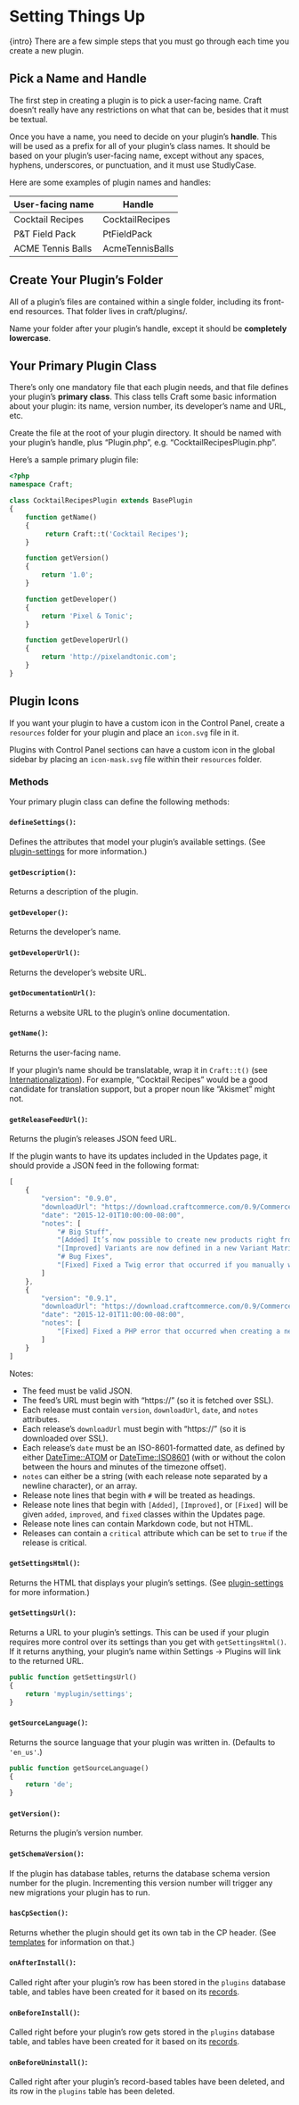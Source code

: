 # Setting Things Up

{intro} There are a few simple steps that you must go through each time you create a new plugin.

## Pick a Name and Handle

The first step in creating a plugin is to pick a user-facing name. Craft doesn’t really have any restrictions on what that can be, besides that it must be textual.

Once you have a name, you need to decide on your plugin’s **handle**. This will be used as a prefix for all of your plugin’s class names. It should be based on your plugin’s user-facing name, except without any spaces, hyphens, underscores, or punctuation, and it must use StudlyCase.

Here are some examples of plugin names and handles:

User-facing name  | Handle
----------------- | ------------------
Cocktail Recipes  | CocktailRecipes
P&T Field Pack    | PtFieldPack
ACME Tennis Balls | AcmeTennisBalls


## Create Your Plugin’s Folder

All of a plugin’s files are contained within a single folder, including its front-end resources. That folder lives in craft/plugins/.

Name your folder after your plugin’s handle, except it should be **completely lowercase**.

## Your Primary Plugin Class

There’s only one mandatory file that each plugin needs, and that file defines your plugin’s **primary class**. This class tells Craft some basic information about your plugin: its name, version number, its developer’s name and URL, etc.

Create the file at the root of your plugin directory. It should be named with your plugin’s handle, plus “Plugin.php”, e.g. “CocktailRecipesPlugin.php”.

Here’s a sample primary plugin file:

```php
<?php
namespace Craft;

class CocktailRecipesPlugin extends BasePlugin
{
    function getName()
    {
         return Craft::t('Cocktail Recipes');
    }

    function getVersion()
    {
        return '1.0';
    }

    function getDeveloper()
    {
        return 'Pixel & Tonic';
    }

    function getDeveloperUrl()
    {
        return 'http://pixelandtonic.com';
    }
}
```

## Plugin Icons

If you want your plugin to have a custom icon in the Control Panel, create a `resources` folder for your plugin and place an `icon.svg` file in it.

Plugins with Control Panel sections can have a custom icon in the global sidebar by placing an `icon-mask.svg` file within their `resources` folder.

### Methods

Your primary plugin class can define the following methods:

#### `defineSettings()`:

Defines the attributes that model your plugin’s available settings. (See [plugin-settings](plugin-settings.md) for more information.)

#### `getDescription()`:

Returns a description of the plugin.

#### `getDeveloper()`:

Returns the developer’s name.

#### `getDeveloperUrl()`:

Returns the developer’s website URL.

#### `getDocumentationUrl()`:

Returns a website URL to the plugin’s online documentation.

#### `getName()`:

Returns the user-facing name.

If your plugin’s name should be translatable, wrap it in `Craft::t()` (see [Internationalization](internationalization.md)). For example, “Cocktail Recipes” would be a good candidate for translation support, but a proper noun like “Akismet” might not.

#### `getReleaseFeedUrl()`:

Returns the plugin’s releases JSON feed URL.

 If the plugin wants to have its updates included in the Updates page, it should provide a JSON feed in the following format:

```javascript
[
    {
        "version": "0.9.0",
        "downloadUrl": "https://download.craftcommerce.com/0.9/Commerce0.9.0.zip",
        "date": "2015-12-01T10:00:00-08:00",
        "notes": [
            "# Big Stuff",
            "[Added] It’s now possible to create new products right from Product Selector Modals (like the ones used by Products fields).",
            "[Improved] Variants are now defined in a new Variant Matrix field, right on the main Edit Product pages.",
            "# Bug Fixes",
            "[Fixed] Fixed a Twig error that occurred if you manually went to /commerce/orders/new. You now receive a 404 error instead."
        ]
    },
    {
        "version": "0.9.1",
        "downloadUrl": "https://download.craftcommerce.com/0.9/Commerce0.9.1.zip",
        "date": "2015-12-01T11:00:00-08:00",
        "notes": [
            "[Fixed] Fixed a PHP error that occurred when creating a new produt when the current user’s username was ‘null’."
        ]
    }
]
```

 Notes:

- The feed must be valid JSON.
- The feed’s URL must begin with “https://” (so it is fetched over SSL).
- Each release must contain `version`, `downloadUrl`, `date`, and `notes` attributes.
- Each release’s `downloadUrl` must begin with “https://” (so it is downloaded over SSL).
- Each release’s `date` must be an ISO-8601-formatted date, as defined by either [DateTime::ATOM](http://php.net/manual/en/class.datetime.php#datetime.constants.atom) or [DateTime::ISO8601](http://php.net/manual/en/class.datetime.php#datetime.constants.iso8601)  (with or without the colon between the hours and minutes of the timezone offset).
- `notes` can either be a string (with each release note separated by a newline character), or an array.
- Release note lines that begin with `#` will be treated as headings.
- Release note lines that begin with `[Added]`, `[Improved]`, or `[Fixed]` will be given `added`, `improved`, and `fixed` classes within the Updates page.
- Release note lines can contain Markdown code, but not HTML.
- Releases can contain a `critical` attribute which can be set to `true` if the release is critical.

#### `getSettingsHtml()`:

Returns the HTML that displays your plugin’s settings. (See [plugin-settings](plugin-settings.md) for more information.)

#### `getSettingsUrl()`:

Returns a URL to your plugin’s settings. This can be used if your plugin requires more control over its settings than you get with `getSettingsHtml()`. If it returns anything, your plugin’s name within Settings → Plugins will link to the returned URL.

```php
public function getSettingsUrl()
{
    return 'myplugin/settings';
}
```

#### `getSourceLanguage()`:

Returns the source language that your plugin was written in. (Defaults to `'en_us'`.)

```php
public function getSourceLanguage()
{
    return 'de';
}
```

#### `getVersion()`:

Returns the plugin’s version number.

#### `getSchemaVersion()`:

If the plugin has database tables, returns the database schema version number for the plugin.  Incrementing this version number will trigger any new migrations your plugin has to run.

#### `hasCpSection()`:

Returns whether the plugin should get its own tab in the CP header. (See [templates](templates.md) for information on that.)

#### `onAfterInstall()`:

Called right after your plugin’s row has been stored in the `plugins` database table, and tables have been created for it based on its [records](records.md).

#### `onBeforeInstall()`:

Called right before your plugin’s row gets stored in the `plugins` database table, and tables have been created for it based on its [records](records.md).

#### `onBeforeUninstall()`:

Called right after your plugin’s record-based tables have been deleted, and its row in the `plugins` table has been deleted.